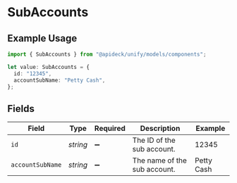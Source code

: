 # SubAccounts

## Example Usage

```typescript
import { SubAccounts } from "@apideck/unify/models/components";

let value: SubAccounts = {
  id: "12345",
  accountSubName: "Petty Cash",
};
```

## Fields

| Field                        | Type                         | Required                     | Description                  | Example                      |
| ---------------------------- | ---------------------------- | ---------------------------- | ---------------------------- | ---------------------------- |
| `id`                         | *string*                     | :heavy_minus_sign:           | The ID of the sub account.   | 12345                        |
| `accountSubName`             | *string*                     | :heavy_minus_sign:           | The name of the sub account. | Petty Cash                   |